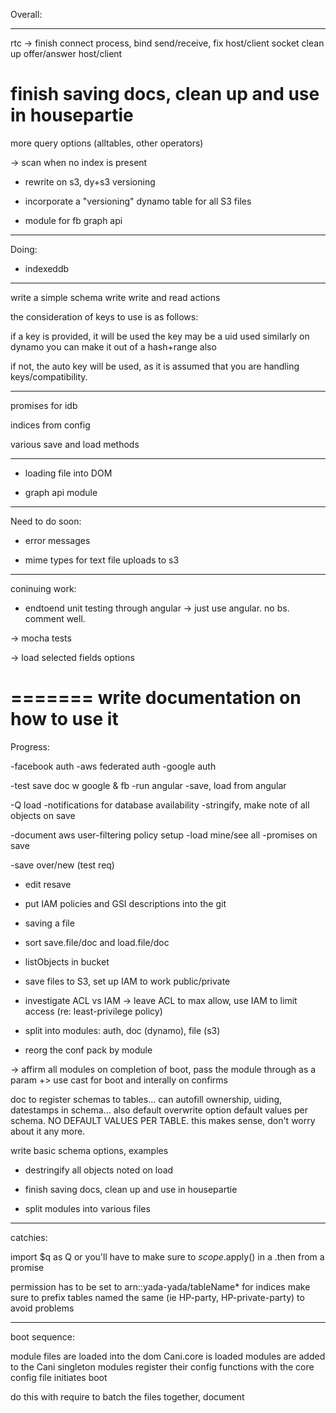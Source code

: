 Overall:

-----

rtc -> finish connect process, bind send/receive, fix host/client socket
clean up offer/answer host/client


finish saving docs, clean up and use in housepartie
=======
more query options (alltables, other operators)

-> scan when no index is present

- rewrite on s3, dy+s3 versioning
- incorporate a "versioning" dynamo table for all S3 files

- module for fb graph api

-----------------------------
Doing:

- indexeddb
-----------

write a simple schema
write write and read actions

the consideration of keys to use is as follows:

if a key is provided, it will be used
the key may be a uid used similarly on dynamo
you can make it out of a hash+range also

if not, the auto key will be used, as it is assumed
that you are handling keys/compatibility.

---

promises for idb

indices from config

various save and load methods

--------------------------
- loading file into DOM

- graph api module

-----------------------------
Need to do soon:

- error messages

- mime types for text file uploads to s3

--------------------------------------------------------------

coninuing work:


- endtoend unit testing through angular -> just use angular. no bs. comment well.

-> mocha tests

-> load selected fields options

=======
write documentation on how to use it
=======


Progress:

-facebook auth
-aws federated auth
-google auth

-test save doc w google & fb
-run angular
-save, load from angular

-Q load
-notifications for database availability
-stringify, make note of all objects on save

-document aws user-filtering policy setup
-load mine/see all
-promises on save

-save over/new (test req)
- edit resave
- put IAM policies and GSI descriptions into the git

- saving a file
- sort save.file/doc and load.file/doc

- listObjects in bucket

- save files to S3, set up IAM to work public/private

- investigate ACL vs IAM -> leave ACL to max allow, use IAM to limit access (re: least-privilege policy)


- split into modules: auth, doc (dynamo), file (s3)

- reorg the conf pack by module

-> affirm all modules on completion of boot, pass the module through as a param
+> use cast for boot and interally on confirms

doc to register schemas to tables... can autofill ownership, uiding, datestamps in schema... also default overwrite option
  default values per schema. NO DEFAULT VALUES PER TABLE. this makes sense, don't worry about it any more.

write basic schema options, examples

- destringify all objects noted on load

- finish saving docs, clean up and use in housepartie

- split modules into various files

--------------------------------------------------------------

catchies:

import $q as Q or you'll have to
make sure to $scope.$apply() in a .then from a promise

permission has to be set to arn::yada-yada/tableName* for indices
make sure to prefix tables named the same (ie HP-party, HP-private-party) to avoid problems

------------------------------------
boot sequence:

module files are loaded into the dom
Cani.core is loaded
modules are added to the Cani singleton
modules register their config functions with the core
config file initiates boot

do this with require to batch the files together, document